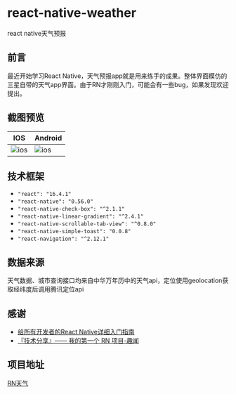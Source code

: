 # react-native-weather
react native天气预报

## 前言
最近开始学习React Native，天气预报app就是用来练手的成果。整体界面模仿的三星自带的天气app界面。由于RN才刚刚入门，可能会有一些bug，如果发现欢迎提出。      

## 截图预览
IOS | Android
--------- | -------------
![ios](https://github.com/pangyu646182805/react-native-weather/blob/master/Screenshot/ios.png?raw=true) | ![ios](https://github.com/pangyu646182805/react-native-weather/blob/master/Screenshot/android.png?raw=true)

## 技术框架
* `"react": "16.4.1"`
* `"react-native": "0.56.0"`
* `"react-native-check-box": "^2.1.1"`
* `"react-native-linear-gradient": "^2.4.1"`
* `"react-native-scrollable-tab-view": "^0.8.0"`
* `"react-native-simple-toast": "0.0.8"`
* `"react-navigation": "^2.12.1"`
  
## 数据来源
天气数据、城市查询接口均来自中华万年历中的天气api，定位使用geolocation获取经纬度后调用腾讯定位api

## 感谢
* [给所有开发者的React Native详细入门指南](https://www.jianshu.com/p/fa0874be0827)
* [『技术分享』—— 我的第一个 RN 项目-趣闻](https://www.jianshu.com/p/648c52ae9cb3)

## 项目地址
[RN天气](https://github.com/pangyu646182805/react-native-weather/tree/master)







